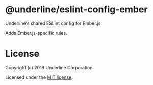 # @underline/eslint-config-ember

Underline's shared ESLint config for Ember.js.

Adds Ember.js-specific rules.

# License

Copyright (c) 2019 Underline Corporation

Licensed under the [MIT license](https://github.com/underline/eslint-config/blob/main/LICENSE.md).
